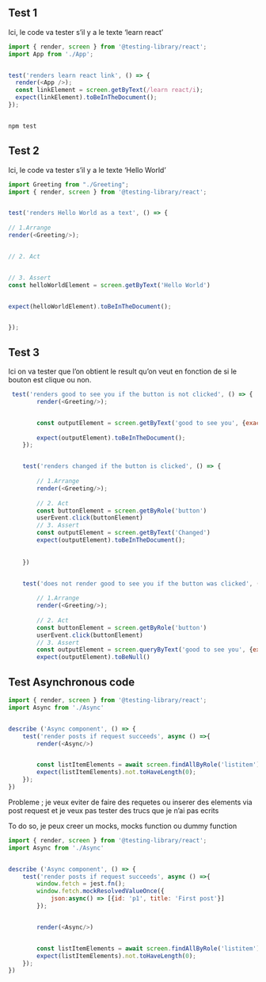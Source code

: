 ## Test 1

Ici, le code va tester s’il y a le texte ‘learn react’

```javascript
import { render, screen } from '@testing-library/react';
import App from './App';


test('renders learn react link', () => {
  render(<App />);
  const linkElement = screen.getByText(/learn react/i);
  expect(linkElement).toBeInTheDocument();
});



```

```javascript
npm test
```

## Test 2

Ici, le code va tester s’il y a le texte ‘Hello World’

```javascript
import Greeting from "./Greeting";
import { render, screen } from '@testing-library/react';


test('renders Hello World as a text', () => {
   
// 1.Arrange
render(<Greeting/>);


// 2. Act


// 3. Assert
const helloWorldElement = screen.getByText('Hello World')


expect(helloWorldElement).toBeInTheDocument();


});

```

## Test 3

Ici on va tester que l’on obtient le result qu’on veut en fonction de si le bouton est clique ou non.

```javascript
 test('renders good to see you if the button is not clicked', () => {
        render(<Greeting/>);


        const outputElement = screen.getByText('good to see you', {exact: false})
       
        expect(outputElement).toBeInTheDocument();
    });


    test('renders changed if the button is clicked', () => {
       
        // 1.Arrange
        render(<Greeting/>);
       
        // 2. Act
        const buttonElement = screen.getByRole('button')
        userEvent.click(buttonElement)
        // 3. Assert
        const outputElement = screen.getByText('Changed')
        expect(outputElement).toBeInTheDocument();
       
       
    })


    test('does not render good to see you if the button was clicked', () => {
       
        // 1.Arrange
        render(<Greeting/>);
       
        // 2. Act
        const buttonElement = screen.getByRole('button')
        userEvent.click(buttonElement)
        // 3. Assert
        const outputElement = screen.queryByText('good to see you', {exact: false})
        expect(outputElement).toBeNull()

```

## Test Asynchronous code

```javascript
import { render, screen } from '@testing-library/react';
import Async from './Async'


describe ('Async component', () => {
    test('render posts if request succeeds', async () =>{
        render(<Async/>)


        const listItemElements = await screen.findAllByRole('listitem')
        expect(listItemElements).not.toHaveLength(0);
    });
})

```

Probleme ; je veux eviter de faire des requetes ou inserer des elements via post request et je veux pas tester des trucs que je n’ai pas ecrits

To do so, je peux creer un mocks, mocks function ou dummy function 


```javascript
import { render, screen } from '@testing-library/react';
import Async from './Async'


describe ('Async component', () => {
    test('render posts if request succeeds', async () =>{
        window.fetch = jest.fn();
        window.fetch.mockResolvedValueOnce({
            json:async() => [{id: 'p1', title: 'First post'}]
        });


        render(<Async/>)


        const listItemElements = await screen.findAllByRole('listitem')
        expect(listItemElements).not.toHaveLength(0);
    });
})

```
